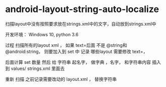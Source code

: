 # android-layout-string-auto-localize
扫描layout中没有按照要求放在strings.xml中的文字，自动放到strings.xml中

开发环境： Windows 10, python 3.6

过程
扫描所有的layout xml ，
 如果 text=后面 不是 @string和 @android:string， 则要加入到 set 中
记录 哪些layout 需要修改 text=， 


后面计算 set 数量
然后 给 字符串 起名字， 做字典 ，名字， 和字符串内容  插入到 values/ strings.xml 里面去 

重新 扫描 之前记录需要改动的 layout.xml ， 替换字符串
